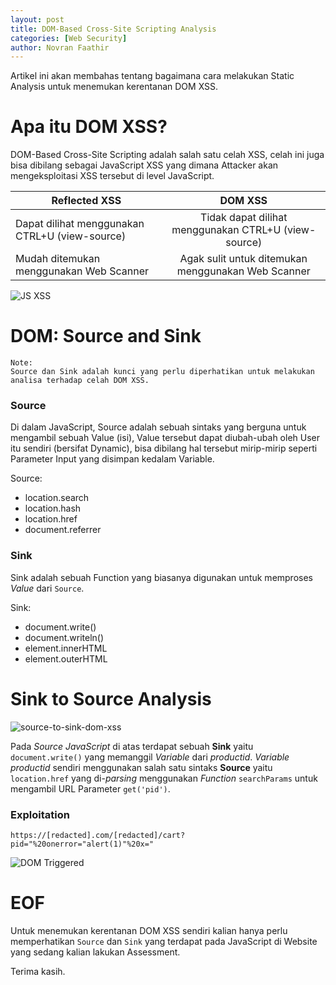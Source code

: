 ```yaml
---
layout: post
title: DOM-Based Cross-Site Scripting Analysis
categories: [Web Security]
author: Novran Faathir
---
```


Artikel ini akan membahas tentang bagaimana cara melakukan Static Analysis untuk menemukan kerentanan DOM XSS.

# Apa itu DOM XSS?
DOM-Based Cross-Site Scripting adalah salah satu celah XSS, celah ini juga bisa dibilang sebagai JavaScript XSS yang dimana Attacker akan mengeksploitasi XSS tersebut di level JavaScript.

| Reflected XSS                                  | DOM XSS                                              |
| ---------------------------------------------- |:----------------------------------------------------:|
| Dapat dilihat menggunakan CTRL+U (view-source) | Tidak dapat dilihat menggunakan CTRL+U (view-source) |
| Mudah ditemukan menggunakan Web Scanner        | Agak sulit untuk ditemukan menggunakan Web Scanner   |

![JS XSS](https://infosec.zerobyte.id/images/javascript-xss.png)

# DOM: Source and Sink

```
Note:
Source dan Sink adalah kunci yang perlu diperhatikan untuk melakukan analisa terhadap celah DOM XSS.
```

### Source
Di dalam JavaScript, Source adalah sebuah sintaks yang berguna untuk mengambil sebuah Value (isi), Value tersebut dapat diubah-ubah oleh User itu sendiri (bersifat Dynamic), bisa dibilang hal tersebut mirip-mirip seperti Parameter Input yang disimpan kedalam Variable.

Source:
- location.search
- location.hash
- location.href
- document.referrer

### Sink
Sink adalah sebuah Function yang biasanya digunakan untuk memproses _Value_ dari `Source`.

Sink:
- document.write()
- document.writeln()
- element.innerHTML
- element.outerHTML

# Sink to Source Analysis
![source-to-sink-dom-xss](https://infosec.zerobyte.id/images/source-to-sink-dom-xss.png)

Pada _Source JavaScript_ di atas terdapat sebuah **Sink** yaitu `document.write()` yang memanggil _Variable_ dari _productid_. _Variable productid_ sendiri menggunakan salah satu sintaks **Source** yaitu `location.href` yang di-_parsing_ menggunakan _Function_ `searchParams` untuk mengambil URL Parameter `get('pid')`.

### Exploitation
```
https://[redacted].com/[redacted]/cart?pid="%20onerror="alert(1)"%20x="
```
![DOM Triggered](https://infosec.zerobyte.id/images/dom-xss-location-href.png)

# EOF
Untuk menemukan kerentanan DOM XSS sendiri kalian hanya perlu memperhatikan `Source` dan `Sink` yang terdapat pada JavaScript di Website yang sedang kalian lakukan Assessment.

Terima kasih.
